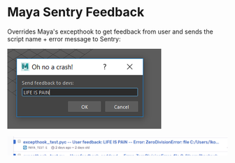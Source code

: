 # Maya Sentry Feedback
Overrides Maya's excepthook to get feedback from user and sends the script name + error message to Sentry:


![enter image description here](https://github.com/pikamau5/maya_sentry_feedback/blob/master/screenshot.png)

![enter image description here](https://github.com/pikamau5/maya_sentry_feedback/blob/master/Capture.PNG)

